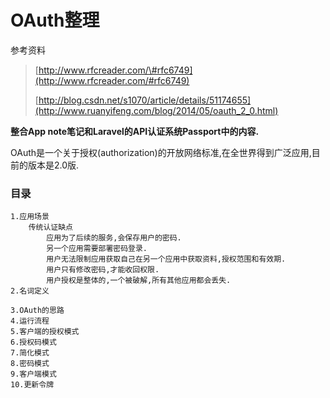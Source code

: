 # OAuth整理

参考资料

> [http://www.rfcreader.com/\#rfc6749](http://www.rfcreader.com/#rfc6749)
>
> [http://blog.csdn.net/s1070/article/details/51174655](http://www.ruanyifeng.com/blog/2014/05/oauth_2_0.html)

**整合App note笔记和Laravel的API认证系统Passport中的内容.**

OAuth是一个关于授权\(authorization\)的开放网络标准,在全世界得到广泛应用,目前的版本是2.0版.

### **目录**

```
1.应用场景
    传统认证缺点
        应用为了后续的服务,会保存用户的密码.
        另一个应用需要部署密码登录.
        用户无法限制应用获取自己在另一个应用中获取资料,授权范围和有效期.
        用户只有修改密码,才能收回权限.
        用户授权是整体的,一个被破解,所有其他应用都会丢失.
2.名词定义
    
3.OAuth的思路
4.运行流程
5.客户端的授权模式
6.授权码模式
7.简化模式
8.密码模式
9.客户端模式
10.更新令牌
```



